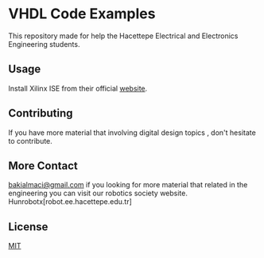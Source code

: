 # VHDL Code Examples

This repository made for help the Hacettepe Electrical and Electronics Engineering students.

## Usage
Install Xilinx ISE from their official [website](http://www.xilinx.com).

## Contributing
If you have more material that involving digital design topics , don't hesitate to contribute.

## More Contact
bakialmaci@gmail.com
if you looking for more material that related in the engineering you can visit our robotics society website.
Hunrobotx[robot.ee.hacettepe.edu.tr]

## License
[MIT](https://choosealicense.com/licenses/mit/)
